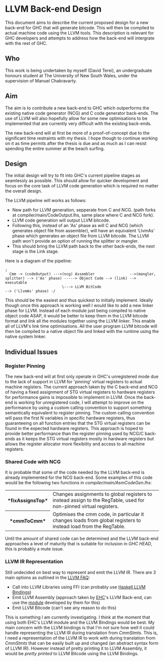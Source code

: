 # LLVM Back-end Design


This document aims to describe the current proposed design for a new back-end for GHC that will generate bitcode. This will then be compiled to actual machine code using the LLVM tools. This description is relevant for GHC developers and attempts to address how the back-end will intergrate with the rest of GHC.

## Who


This work is being undertaken by myself (David Terei), an undergraduate honours student at The University of New South Wales, under the supervision of Manuel Chakravarty.

## Aim


The aim is to contribute a new back-end to GHC which outperforms the existing native code generator (NCG) and C code generator back-ends. The use of LLVM will also hopefully allow for some new optimisations to be implemented that are currently very difficult with the existing back-ends.


The new back-end will at first be more of a proof-of-concept due to the significant time restraints with my thesis. I hope though to continue working on it as time permits after the thesis is due and as much as I can resist spending the entire summer at the beach surfing.

## Design


The initial design will try to fit into GHC's current pipeline stages as seamlessly as possible. This should allow for quicker development and focus on the core task of LLVM code generation which is required no matter the overall design.


The LLVM pipeline will works as follows:

- New path for LLVM generation, sepperate from C and NCG. (path forks at compiler/main/CodeOutput.lhs, same place where C and NCG fork).
- LLVM code generation will output LLVM bitcode.
- Following this, instead of an 'As' phase as will C and NCG (which generates object file from assembler), will have an equivalent 'LlvmAs' phase which generates an object file from LLVM bitcode. The LLVM path won't provide an option of running the splitter or mangler.
- This should bring the LLVM path back to the other back-ends, the next stage is the Link stage.


Here is a diagram of the pipeline:

```wiki
;
  Cmm -> (codeOutput) --->(ncg) Assembler                -->(mangler, splitter) --> ('As' phase) -----> Object Code --> (link) --> executable
                          \---> LLVM BitCode                                    --> ('LlvmAs' phase) -/
```


This should be the easiest and thus quickest to initially implement. Ideally though once this approach is working well I would like to add a new linker phase for LLVM. Instead of each module just being compiled to native object code ASAP, it would be better to keep them in the LLVM bitcode format and link all the modules together using the LLVM linker. This enable all of LLVM's link time optimisations. All the user program LLVM bitcode will then be compiled to a native object file and linked with the runtime using the native system linker.

## Individual Issues

### Register Pinning


The new back-end will at first only operate in GHC's unregistered mode due to the lack of support in LLVM for 'pinning' virtual registers to actual machine registers. The current approach taken by the C back-end and NCG of having a fixed assignment of STG virtual registers to hardware registers for performance gains is impossible to implement in LLVM. Once the back-end is working for unregistered code, I will attempt to improve on the performance by using a custom calling convention to support something semantically equivalent to register pinning. The custom calling convention will pass the first N variables in specific hardware registers, thus guaranteeing on all function entries that the STG virtual registers can be found in the expected hardware registers. This approach is hoped to provide better performance than the register pinning used by NCG/C back-ends as it keeps the STG virtual registers mostly in hardware registers but allows the register allocator more flexibility and access to all machine registers.

### Shared Code with NCG


It is probable that some of the code needed by the LLVM back-end is already implemented for the NCG back-end. Some examples of this code would be the following two functions in *compiler/main/AsmCodeGen.lhs*:

<table><tr><th>*fixAssignsTop*</th>
<td>
Changes assignments to global registers to instead assign to the RegTable, used for non-pinned virtual registers.
</td></tr>
<tr><th>*cmmToCmm*</th>
<td>
Optimises the cmm code, in particular it changes loads from global registers to instead load from the RegTable.
</td></tr></table>


Until the amount of shared code can be determined and the LLVM back-end approaches a level of maturity that is suitable for inclusion in *GHC HEAD*, this is probably a mute issue.

### LLVM IR Representation


Still undecided on best way to represent and emit the LLVM IR. There are 3 main options as outlined in the [ LLVM FAQ](http://llvm.org/docs/FAQ.html#langirgen):

- Call into LLVM Libraries using FFI (can probably use [ Haskell LLVM Bindings](http://hackage.haskell.org/package/llvm))
- Emit LLVM Assembly (approach taken by [ EHC](http://www.cs.uu.nl/wiki/Ehc/WebHome)'s LLVM Back-end, can use the [ module](https://subversion.cs.uu.nl/repos/project.UHC.pub/trunk/EHC/src/ehc/LLVM.cag) developed by them for this)
- Emit LLVM Bitcode (can't see any reason to do this)


This is something I am currently investigating. I think at the moment that using both EHC's LLVM module and the LLVM Bindings would be best. My main concern with the LLVM bindings is that I'm not sure how well it could handle representing the LLVM IR during translation from *CmmStmts*. This is, I need a representation of the LLVM IR to work with during translation from *CmmStmts* that can be easily built up and changed (an abstract syntax form of LLVM IR). However instead of pretty printing it to LLVM Assembly, it would be *pretty printed* to LLVM Bitcode using the LLVM Bindings.
